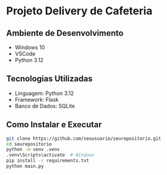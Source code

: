 # Projeto Delivery de Cafeteria

## Ambiente de Desenvolvimento
- Windows 10
- VSCode
- Python 3.12

## Tecnologias Utilizadas
- Linguagem: Python 3.12
- Framework: Flask
- Banco de Dados: SQLite

## Como Instalar e Executar

```bash
git clone https://github.com/seuusuario/seurepositorio.git
cd seurepositorio
python -m venv .venv
.venv\Scripts\activate  # Windows
pip install -r requirements.txt
python main.py

